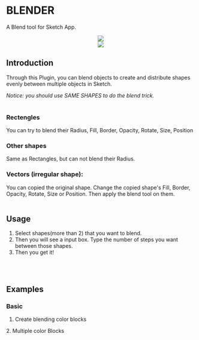 # BLENDER
 
A Blend tool for Sketch App.
 
<p align="center">
  <img src = "https://github.com/bunnieabc/Blender/blob/master/doc/logo.png"/>
  <br>
  <img src = "https://github.com/bunnieabc/Blender/blob/master/doc/blender-logo.gif"/>
</p>

## Introduction  
Through this Plugin, you can blend objects to create and distribute shapes evenly between multiple objects in Sketch.

*Notice: you should use SAME SHAPES to do the blend trick.*
<br><br>
### Rectengles 
You can try to blend their Radius, Fill, Border, Opacity, Rotate, Size, Position
  
### Other shapes  
Same as Rectangles, but can not blend their Radius.
  
### Vectors (irregular shape):  
You can copied the original shape. Change the copied shape's Fill, Border, Opacity, Rotate, Size or Position. Then apply the blend tool on them.
<br><br>
## Usage  
1. Select shapes(more than 2) that you want to blend.<br>
2. Then you will see a input box. Type the number of steps you want between those shapes.<br>
3. Then you get it!<br>

<br><br>
## Examples
### Basic

1. Create blending color blocks <br>
<img src="https://github.com/bunnieabc/Blender/blob/master/doc/blender-ex1.gif" alt="">
<br>
2. Multiple color Blocks
<img src="https://github.com/bunnieabc/Blender/blob/master/doc/blender-ex2-1.gif" alt="">
<br>